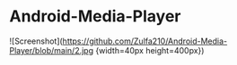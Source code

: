 # Android-Media-Player
![Screenshot](https://github.com/Zulfa210/Android-Media-Player/blob/main/2.jpg {width=40px height=400px})
